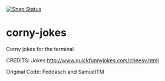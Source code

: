 
[![Snap Status](https://build.snapcraft.io/badge/kz6fittycent/corny-jokes.svg)](https://build.snapcraft.io/user/kz6fittycent/corny-jokes)


# corny-jokes
Corny jokes for the terminal

CREDITS:
Jokes:http://www.quickfunnyjokes.com/cheesy.html

Original Code: Feddasch and SamuelTM


